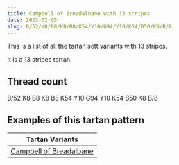 ```yaml
---
title: Campbell of Breadalbane with 13 stripes
date: 2023-02-05
slug: B/52/K8/B8/K8/B8/K54/Y10/G94/Y10/K54/B50/K8/B/8
---
```

This is a list of all the tartan sett variants with 13 stripes.

It is a 13 stripes tartan.


## Thread count
B/52 K8 B8 K8 B8 K54 Y10 G94 Y10 K54 B50 K8 B/8

## Examples of this tartan pattern

| Tartan Variants |
|---------------|
| [Campbell of Breadalbane](/variants/b/52/k8/b8/k8/b8/k54/y10/g94/y10/k54/b50/k8/b/8-b304080-g008000-k000000-yf0c000)||

